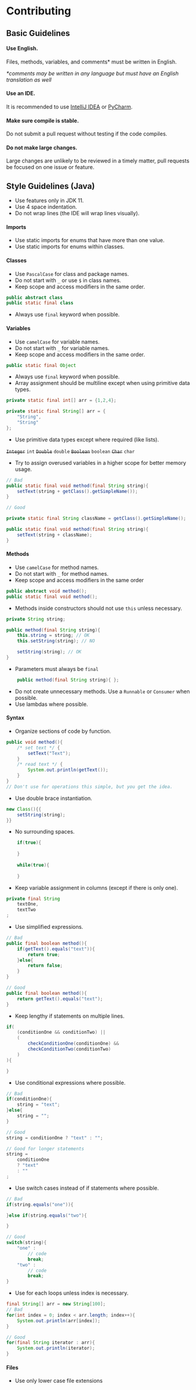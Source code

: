 # Contributing

## Basic Guidelines

#### Use English.
Files, methods, variables, and comments* must be written in English.

*\*comments may be written in any language but must have an English translation as well*

#### Use an IDE.
It is recommended to use [IntelliJ IDEA](https://www.jetbrains.com/idea/download/) or [PyCharm](https://www.jetbrains.com/pycharm/download/#section=windows).

#### Make sure compile is stable.
Do not submit a pull request without testing if the code compiles.

#### Do not make large changes.
Large changes are unlikely to be reviewed in a timely matter, pull requests be focused on one issue or feature.

## Style Guidelines (Java)

- Use features only in JDK 11.
- Use 4 space indentation.
- Do not wrap lines (the IDE will wrap lines visually).

#### Imports
- Use static imports for enums that have more than one value.
- Use static imports for enums within classes.

#### Classes
- Use `PascalCase` for class and package names.
- Do not start with `_` or use `$` in class names.
- Keep scope and access modifiers in the same order.
```java 
public abstract class
public static final class
```
- Always use `final` keyword when possible.

#### Variables
- Use `camelCase` for variable names.
- Do not start with `_` for variable names.
- Keep scope and access modifiers in the same order.
```java
public static final Object
```
- Always use `final` keyword when possible.
- Array assignment should be multiline except when using primitive data types.
```java
private static final int[] arr = {1,2,4};

private static final String[] arr = {
    "String",
    "String"
};
```
- Use primitive data types except where required (like lists).

~~`Integer`~~ `int`
~~`Double`~~ `double`
~~`Boolean`~~ `boolean`
~~`Char`~~ `char`

- Try to assign overused variables in a higher scope for better memory usage.
```java
// Bad
public static final void method(final String string){
    setText(string + getClass().getSimpleName());
}

// Good

private static final String className = getClass().getSimpleName();

public static final void method(final String string){
    setText(string + className);
}

```

#### Methods
- Use `camelCase` for method names.
- Do not start with `_` for method names.
- Keep scope and access modifiers in the same order
```java
public abstract void method();
public static final void method();
```
- Methods inside constructors should not use `this` unless necessary.
```java
private String string;

public method(final String string){
    this.string = string; // OK
    this.setString(string); // NO 

    setString(string); // OK
}
```
- Parameters must always be `final`
```java
    public method(final String string){ };
```
- Do not create unnecessary methods. Use a `Runnable` or `Consumer` when possible.
- Use lambdas where possible.

#### Syntax
- Organize sections of code by function.
```java
public void method(){
    /* set text */ {
        setText("Text");
    }
    /* read text */ {
        System.out.println(getText());
    }
}
// Don't use for operations this simple, but you get the idea.
```
- Use double brace instantiation.
```java
new Class(){{
    setString(string);
}}
```
- No surrounding spaces.
```java
    if(true){
    
    }
    
    while(true){
    
    }
```
- Keep variable assignment in columns (except if there is only one).
```java
private final String 
    textOne,
    textTwo
;
```
- Use simplified expressions.
```java
// Bad
public final boolean method(){
    if(getText().equals("text")){
        return true;
    }else{
        return false;
    }
}

// Good
public final boolean method(){
    return getText().equals("text");
}
```
- Keep lengthy if statements on multiple lines.
```java 
if(
    (conditionOne && conditionTwo) ||
    (
        checkConditionOne(conditionOne) &&
        checkConditionTwo(conditionTwo)
    )
){

}
```
- Use conditional expressions where possible.
```java 
// Bad
if(conditionOne){
    string = "text";
}else{
    string = "";
}

// Good
string = conditionOne ? "text" : "";

// Good for longer statements
string = 
    conditionOne 
    ? "text"
    : ""
;
```
- Use switch cases instead of if statements where possible.
```java
// Bad
if(string.equals("one")){

}else if(string.equals("two"){

}

// Good
switch(string){
    "one" : 
        // code
        break;
    "two" :
        // code
        break;
}
```
- Use for each loops unless index is necessary.
```java
final String[] arr = new String[100];
// Bad
for(int index = 0; index < arr.length; index++){
    System.out.println(arr[index]);
}

// Good
for(final String iterator : arr){
    System.out.println(iterator);
}
```
#### Files
- Use only lower case file extensions
